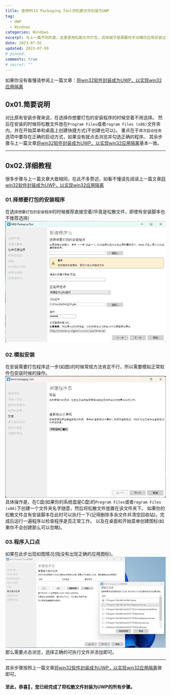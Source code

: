 ```yaml
---
title: 使用MSIX Packaging Tool将松散文件封装为UWP
tag:
  - UWP
  - Windows
categories: Windows
excerpt: 与上一篇不同的是，这里使用松散文件打包，具体细节是需要你手动模仿应用安装过程，将松散文件放置在<code>Program Files</code>目录内并创建开始菜单快捷方式
date: 2023-07-02
updated: 2023-07-09
# pinned:
comments: true
# secret: ""
---
```


如果你没有看懂请参阅上一篇文章：[将win32软件封装成为UWP，以实现win32应用隔离](/win32-to-MSIX/)

## 0x01.简要说明

对比原有安装步骤来说，在选择你想要打包的安装程序的时候空着不用选择。
然后在安装的时候将松散文件放在`Program Files`或者`rogram Files (x86)`文件夹内，并在开始菜单和桌面上创建快捷方式(不创建也可以)。
重点在于`首次启动任务`选项中要存在正确的启动方式，如果没有就点击浏览并勾选正确的程序。
其余步骤与上一篇文章[将win32软件封装成为UWP，以实现win32应用隔离](/win32-to-MSIX/)基本一致。

---

## 0x02.详细教程

很多步骤与上一篇文章大致相同，在此不多赘述，如看不懂请先阅读上一篇文章[将win32软件封装成为UWP，以实现win32应用隔离](/win32-to-MSIX/)

### 01.择想要打包的安装程序

在选`择想要打包的安装程序`的时候推荐直接空着(毕竟是松散文件，即使有安装脚本也不推荐选择)
![择想要打包的安装程序](./Loose-win32-to-MSIX/1.webp)

### 02.模拟安装

在安装需要打包程序这一步(如图)的时候常规方法肯定不行，所以需要模拟正常软件包安装时候的操作。
![安装需要打包程序](./Loose-win32-to-MSIX/2.webp)
具体操作是，在C盘(如果你的系统盘是C盘)的`Program Files`或者`rogram Files (x86)`下创建一个文件夹名字随意，然后将松散文件放置在该文件夹下。
如果你的松散文件总有安装脚本在此时可以执行一下(记得删除多余文件并清空回收站)。完成后运行一遍程序以检查程序是否正常工作。
以及在桌面和开始菜单创建图标(如果你不会创建那么可以忽略)。

### 03.程序入口点

如果在此步出现如图情况(指没有出现正确的应用图标)。
![程序入口点](./Loose-win32-to-MSIX/3.webp)
那么需要点击浏览，选择正确的可执行文件并添加即可。

---

其余步骤按照上一篇文章[将win32软件封装成为UWP，以实现win32应用隔离](/win32-to-MSIX/)做即可。

#### 至此，恭喜🎉，您已经完成了将松散文件封装为UWP的所有步骤。
